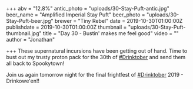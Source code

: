 +++
abv = "12.8%"
antic_photo = "uploads/30-Stay-Puft-antic.jpg"
beer_name = "Amplified Imperial Stay Puft"
beer_photo = "uploads/30-Stay-Puft-beer.jpg"
brewer = "Tiny Rebel"
date = 2019-10-30T01:00:00Z
publishdate = 2019-10-30T01:00:00Z
thumbnail = "uploads/30-Stay-Puft-thumbnail.jpg"
title = "Day 30 - Bustin' makes me feel good"
video = ""
author = "Jonathan"

+++
These supernatural incursions have been getting out of hand. Time to bust out my trusty proton pack for the 30th of [#Drinktober](https://www.facebook.com/hashtag/drinktober?source=feed_text&epa=HASHTAG) and send them all back to Spookytown!

Join us again tomorrow night for the final frightfest of [#Drinktober](https://www.facebook.com/hashtag/drinktober?source=feed_text&epa=HASHTAG) 2019 - Drinkowe'en!!